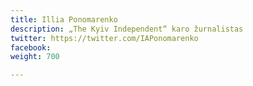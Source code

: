 ```yaml
---
title: Illia Ponomarenko
description: „The Kyiv Independent“ karo žurnalistas
twitter: https://twitter.com/IAPonomarenko
facebook: 
weight: 700

---
```


